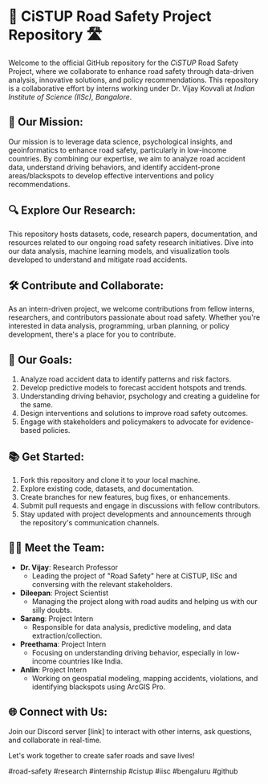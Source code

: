 
# 🚦 CiSTUP Road Safety Project Repository 🛣️

Welcome to the official GitHub repository for the *CiSTUP* Road Safety Project, where we collaborate to enhance road safety through data-driven analysis, innovative solutions, and policy recommendations.  This repository is a collaborative effort by interns working under Dr. Vijay Kovvali at *Indian Institute of Science (IISc), Bangalore*.

## 🎯 Our Mission:
Our mission is to leverage data science, psychological insights, and geoinformatics to enhance road safety, particularly in low-income countries. By combining our expertise, we aim to analyze road accident data, understand driving behaviors, and identify accident-prone areas/blackspots to develop effective interventions and policy recommendations.

## 🔍 Explore Our Research:
This repository hosts datasets, code, research papers, documentation, and resources related to our ongoing road safety research initiatives. Dive into our data analysis, machine learning models, and visualization tools developed to understand and mitigate road accidents.

## 🛠️ Contribute and Collaborate:
As an intern-driven project, we welcome contributions from fellow interns, researchers, and contributors passionate about road safety. Whether you're interested in data analysis, programming, urban planning, or policy development, there's a place for you to contribute.

## 🌟 Our Goals:
1. Analyze road accident data to identify patterns and risk factors.
2. Develop predictive models to forecast accident hotspots and trends.
3. Understanding driving behavior, psychology and creating a guideline for the same.
4. Design interventions and solutions to improve road safety outcomes.
5. Engage with stakeholders and policymakers to advocate for evidence-based policies.

## 📚 Get Started:
1. Fork this repository and clone it to your local machine.
2. Explore existing code, datasets, and documentation.
3. Create branches for new features, bug fixes, or enhancements.
4. Submit pull requests and engage in discussions with fellow contributors.
5. Stay updated with project developments and announcements through the repository's communication channels.

## 👩‍💼 Meet the Team:
- **Dr. Vijay**: Research Professor
  - Leading the project of "Road Safety" here at CiSTUP, IISc and conversing with the relevant stakeholders.
- **Dileepan**: Project Scientist
  - Managing the project along with road audits and helping us with our silly doubts.
- **Sarang**: Project Intern
  - Responsible for data analysis, predictive modeling, and data extraction/collection.
- **Preethama**: Project Intern
  - Focusing on understanding driving behavior, especially in low-income countries like India.
- **Anlin**: Project Intern
  - Working on geospatial modeling, mapping accidents, violations, and identifying blackspots using ArcGIS Pro.

## 🌐 Connect with Us:
Join our Discord server [link] to interact with other interns, ask questions, and collaborate in real-time.

Let's work together to create safer roads and save lives!

#road-safety #research #internship #cistup #iisc #bengaluru #github
